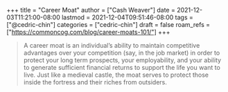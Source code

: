 +++
title = "Career Moat"
author = ["Cash Weaver"]
date = 2021-12-03T11:21:00-08:00
lastmod = 2021-12-04T09:51:46-08:00
tags = ["@cedric-chin"]
categories = ["cedric-chin"]
draft = false
roam_refs = ["https://commoncog.com/blog/career-moats-101/"]
+++

> A career moat is an individual’s ability to maintain competitive advantages over your competition (say, in the job market) in order to protect your long term prospects, your employability, and your ability to generate sufficient financial returns to support the life you want to live. Just like a medieval castle, the moat serves to protect those inside the fortress and their riches from outsiders.
